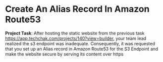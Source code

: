 # Create An Alias Record In Amazon Route53
**Project Task**: After hosting the static website from the previous task https://app.techchak.com/projects/140?view=builder, your team lead realized the s3 endpoint was inadequate. Consequently, it was requested that you set up an Alias record in Amazon Route53 for the S3 Endpoint and make the website secure by serving its content over https
